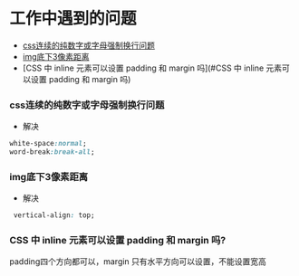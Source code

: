 # 工作中遇到的问题
- [css连续的纯数字或字母强制换行问题](#css连续的纯数字或字母强制换行问题)
- [img底下3像素距离](#img底下3像素距离)
- [CSS 中 inline 元素可以设置 padding 和 margin 吗](#CSS 中 inline 元素可以设置 padding 和 margin 吗)

### css连续的纯数字或字母强制换行问题

- 解决
```css
white-space:normal;
word-break:break-all;
```

### img底下3像素距离

- 解决
```css
 vertical-align: top;
```

### CSS 中 inline 元素可以设置 padding 和 margin 吗?
padding四个方向都可以，margin 只有水平方向可以设置，不能设置宽高
